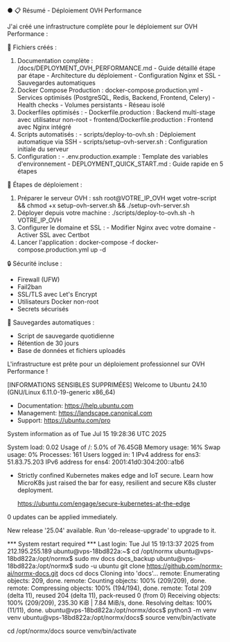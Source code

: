 ● 📋 Résumé - Déploiement OVH Performance

  J'ai créé une infrastructure complète pour le déploiement sur OVH Performance :

  📁 Fichiers créés :

  1. Documentation complète : /docs/DEPLOYMENT_OVH_PERFORMANCE.md
    - Guide détaillé étape par étape
    - Architecture du déploiement
    - Configuration Nginx et SSL
    - Sauvegardes automatiques
  2. Docker Compose Production : docker-compose.production.yml
    - Services optimisés (PostgreSQL, Redis, Backend, Frontend, Celery)
    - Health checks
    - Volumes persistants
    - Réseau isolé
  3. Dockerfiles optimisés :
    - Dockerfile.production : Backend multi-stage avec utilisateur non-root
    - frontend/Dockerfile.production : Frontend avec Nginx intégré
  4. Scripts automatisés :
    - scripts/deploy-to-ovh.sh : Déploiement automatique via SSH
    - scripts/setup-ovh-server.sh : Configuration initiale du serveur
  5. Configuration :
    - .env.production.example : Template des variables d'environnement
    - DEPLOYMENT_QUICK_START.md : Guide rapide en 5 étapes

  🚀 Étapes de déploiement :

  1. Préparer le serveur OVH :
  ssh root@VOTRE_IP_OVH
  wget votre-script && chmod +x setup-ovh-server.sh && ./setup-ovh-server.sh
  2. Déployer depuis votre machine :
  ./scripts/deploy-to-ovh.sh -h VOTRE_IP_OVH
  3. Configurer le domaine et SSL :
    - Modifier Nginx avec votre domaine
    - Activer SSL avec Certbot
  4. Lancer l'application :
  docker-compose -f docker-compose.production.yml up -d

  🔒 Sécurité incluse :

  - Firewall (UFW)
  - Fail2ban
  - SSL/TLS avec Let's Encrypt
  - Utilisateurs Docker non-root
  - Secrets sécurisés

  💾 Sauvegardes automatiques :

  - Script de sauvegarde quotidienne
  - Rétention de 30 jours
  - Base de données et fichiers uploadés

  L'infrastructure est prête pour un déploiement professionnel sur OVH Performance !

  [INFORMATIONS SENSIBLES SUPPRIMÉES]
Welcome to Ubuntu 24.10 (GNU/Linux 6.11.0-19-generic x86_64)

 * Documentation:  https://help.ubuntu.com
 * Management:     https://landscape.canonical.com
 * Support:        https://ubuntu.com/pro

 System information as of Tue Jul 15 19:28:36 UTC 2025

  System load:           0.02
  Usage of /:            5.0% of 76.45GB
  Memory usage:          16%
  Swap usage:            0%
  Processes:             161
  Users logged in:       1
  IPv4 address for ens3: 51.83.75.203
  IPv6 address for ens4: 2001:41d0:304:200::a1b6

 * Strictly confined Kubernetes makes edge and IoT secure. Learn how MicroK8s
   just raised the bar for easy, resilient and secure K8s cluster deployment.

   https://ubuntu.com/engage/secure-kubernetes-at-the-edge

0 updates can be applied immediately.

New release '25.04' available.
Run 'do-release-upgrade' to upgrade to it.


*** System restart required ***
Last login: Tue Jul 15 19:13:37 2025 from 212.195.255.189
ubuntu@vps-18bd822a:~$ cd /opt/normx
ubuntu@vps-18bd822a:/opt/normx$ sudo mv docs docs_backup
ubuntu@vps-18bd822a:/opt/normx$ sudo -u ubuntu git clone https://github.com/normx-ai/normx-docs.git docs
cd docs
Cloning into 'docs'...
remote: Enumerating objects: 209, done.
remote: Counting objects: 100% (209/209), done.
remote: Compressing objects: 100% (194/194), done.
remote: Total 209 (delta 11), reused 204 (delta 11), pack-reused 0 (from 0)
Receiving objects: 100% (209/209), 235.30 KiB | 7.84 MiB/s, done.
Resolving deltas: 100% (11/11), done.
ubuntu@vps-18bd822a:/opt/normx/docs$ python3 -m venv venv
ubuntu@vps-18bd822a:/opt/normx/docs$ source venv/bin/activate

cd /opt/normx/docs
source venv/bin/activate


